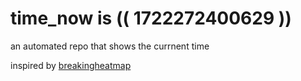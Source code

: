 # time_now is (( 1722272400629 ))

an automated repo that shows the currnent time

inspired by [breakingheatmap](https://github.com/breakingheatmap/breakingheatmap)
